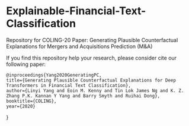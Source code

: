 # Explainable-Financial-Text-Classification
Repository for COLING-20 Paper: Generating Plausible Counterfactual Explanations for Mergers and Acquisitions Prediction (M&amp;A)

If you find this repository help your research, please consider cite our following paper:
    
    @inproceedings{Yang2020GeneratingPC,
    title={Generating Plausible Counterfactual Explanations for Deep Transformers in Financial Text Classification},
    author={Linyi Yang and Eoin M. Kenny and Tin Lok James Ng and K. Z. Zhang P.K. Kannan Y Yang and Barry Smyth and Ruihai Dong},
    booktitle={COLING},
    year={2020}
  }
